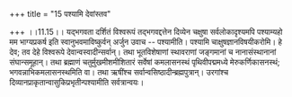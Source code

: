 +++
title = "15 पश्यामि देवांस्तव"

+++
।।11.15।। यद्भगवता दर्शितं विश्वरूपं तद्भगवद्दत्तेन दिव्येन चक्षुषा
सर्वलोकादृश्यमपि पश्याम्यहो मम भाग्यप्रकर्ष इति स्वानुभवमाविष्कुर्वन्
अर्जुन उवाच -- पश्यामीति। पश्यामि चाक्षुषज्ञानविषयीकरोमि। हे देव; तव
देहे विश्वरूपे देवान्वस्वादीन्सर्वान्। तथा भूतविशेषाणां स्थावराणां
जङ्गमानां च नानासंस्थानानां संघान्समूहान्। तथा ब्रह्माणं
चतुर्मुखमीशमीशितारं सर्वेषां कमलासनस्थं पृथिवीपद्ममध्ये
मेरुकर्णिकासनस्थं; भगवन्नाभिकमलासनस्थमिति वा। तथा ऋषींश्च
सर्वान्वसिष्ठादीन्ब्रह्मपुत्रान्। उरगांश्च
दिव्यानप्राकृतान्वासुकिप्रभृतीन्पश्यामीति सर्वत्रान्वयः।
